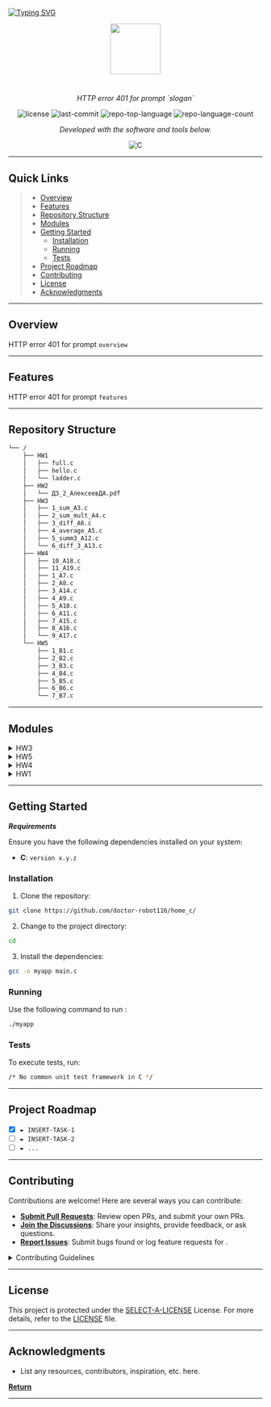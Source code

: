 [![Typing SVG](https://readme-typing-svg.herokuapp.com?color=%2336BCF7&lines=MIPT+IOT+engineer+student)](https://git.io/typing-svg)

<p align="center">
  <img src="https://cdn-icons-png.flaticon.com/512/6295/6295417.png" width="100" />
</p>
<p align="center">
    <h1 align="center"></h1>
</p>
<p align="center">
    <em>HTTP error 401 for prompt `slogan`</em>
</p>
<p align="center">
	<img src="https://img.shields.io/github/license/doctor-robot116/home_c?style=flat&color=0080ff" alt="license">
	<img src="https://img.shields.io/github/last-commit/doctor-robot116/home_c?style=flat&logo=git&logoColor=white&color=0080ff" alt="last-commit">
	<img src="https://img.shields.io/github/languages/top/doctor-robot116/home_c?style=flat&color=0080ff" alt="repo-top-language">
	<img src="https://img.shields.io/github/languages/count/doctor-robot116/home_c?style=flat&color=0080ff" alt="repo-language-count">
<p>
<p align="center">
		<em>Developed with the software and tools below.</em>
</p>
<p align="center">
	<img src="https://img.shields.io/badge/C-A8B9CC.svg?style=flat&logo=C&logoColor=black" alt="C">
</p>
<hr>

##  Quick Links

> - [ Overview](#-overview)
> - [ Features](#-features)
> - [ Repository Structure](#-repository-structure)
> - [ Modules](#-modules)
> - [ Getting Started](#-getting-started)
>   - [ Installation](#-installation)
>   - [ Running ](#-running-)
>   - [ Tests](#-tests)
> - [ Project Roadmap](#-project-roadmap)
> - [ Contributing](#-contributing)
> - [ License](#-license)
> - [ Acknowledgments](#-acknowledgments)

---

##  Overview

HTTP error 401 for prompt `overview`

---

##  Features

HTTP error 401 for prompt `features`

---

##  Repository Structure

```sh
└── /
    ├── HW1
    │   ├── full.c
    │   ├── hello.c
    │   └── ladder.c
    ├── HW2
    │   └── ДЗ_2_АлексеевДА.pdf
    ├── HW3
    │   ├── 1_sum_A3.c
    │   ├── 2_sum_mult_A4.c
    │   ├── 3_diff_A6.c
    │   ├── 4_average_A5.c
    │   ├── 5_summ3_A12.c
    │   └── 6_diff_3_A13.c
    ├── HW4
    │   ├── 10_A18.c
    │   ├── 11_A19.c
    │   ├── 1_A7.c
    │   ├── 2_A8.c
    │   ├── 3_A14.c
    │   ├── 4_A9.c
    │   ├── 5_A10.c
    │   ├── 6_A11.c
    │   ├── 7_A15.c
    │   ├── 8_A16.c
    │   └── 9_A17.c
    └── HW5
        ├── 1_B1.c
        ├── 2_B2.c
        ├── 3_B3.c
        ├── 4_B4.c
        ├── 5_B5.c
        ├── 6_B6.c
        └── 7_B7.c
```

---

##  Modules

<details closed><summary>HW3</summary>

| File                                                                                         | Summary                                         |
| ---                                                                                          | ---                                             |
| [5_summ3_A12.c](https://github.com/doctor-robot116/home_c/blob/master/HW3/5_summ3_A12.c)     | HTTP error 401 for prompt `HW3/5_summ3_A12.c`   |
| [6_diff_3_A13.c](https://github.com/doctor-robot116/home_c/blob/master/HW3/6_diff_3_A13.c)   | HTTP error 401 for prompt `HW3/6_diff_3_A13.c`  |
| [1_sum_A3.c](https://github.com/doctor-robot116/home_c/blob/master/HW3/1_sum_A3.c)           | HTTP error 401 for prompt `HW3/1_sum_A3.c`      |
| [4_average_A5.c](https://github.com/doctor-robot116/home_c/blob/master/HW3/4_average_A5.c)   | HTTP error 401 for prompt `HW3/4_average_A5.c`  |
| [2_sum_mult_A4.c](https://github.com/doctor-robot116/home_c/blob/master/HW3/2_sum_mult_A4.c) | HTTP error 401 for prompt `HW3/2_sum_mult_A4.c` |
| [3_diff_A6.c](https://github.com/doctor-robot116/home_c/blob/master/HW3/3_diff_A6.c)         | HTTP error 401 for prompt `HW3/3_diff_A6.c`     |

</details>

<details closed><summary>HW5</summary>

| File                                                                       | Summary                                |
| ---                                                                        | ---                                    |
| [3_B3.c](https://github.com/doctor-robot116/home_c/blob/master/HW5/3_B3.c) | HTTP error 401 for prompt `HW5/3_B3.c` |
| [6_B6.c](https://github.com/doctor-robot116/home_c/blob/master/HW5/6_B6.c) | HTTP error 401 for prompt `HW5/6_B6.c` |
| [2_B2.c](https://github.com/doctor-robot116/home_c/blob/master/HW5/2_B2.c) | HTTP error 401 for prompt `HW5/2_B2.c` |
| [1_B1.c](https://github.com/doctor-robot116/home_c/blob/master/HW5/1_B1.c) | HTTP error 401 for prompt `HW5/1_B1.c` |
| [4_B4.c](https://github.com/doctor-robot116/home_c/blob/master/HW5/4_B4.c) | HTTP error 401 for prompt `HW5/4_B4.c` |
| [7_B7.c](https://github.com/doctor-robot116/home_c/blob/master/HW5/7_B7.c) | HTTP error 401 for prompt `HW5/7_B7.c` |
| [5_B5.c](https://github.com/doctor-robot116/home_c/blob/master/HW5/5_B5.c) | HTTP error 401 for prompt `HW5/5_B5.c` |

</details>

<details closed><summary>HW4</summary>

| File                                                                           | Summary                                  |
| ---                                                                            | ---                                      |
| [1_A7.c](https://github.com/doctor-robot116/home_c/blob/master/HW4/1_A7.c)     | HTTP error 401 for prompt `HW4/1_A7.c`   |
| [10_A18.c](https://github.com/doctor-robot116/home_c/blob/master/HW4/10_A18.c) | HTTP error 401 for prompt `HW4/10_A18.c` |
| [9_A17.c](https://github.com/doctor-robot116/home_c/blob/master/HW4/9_A17.c)   | HTTP error 401 for prompt `HW4/9_A17.c`  |
| [2_A8.c](https://github.com/doctor-robot116/home_c/blob/master/HW4/2_A8.c)     | HTTP error 401 for prompt `HW4/2_A8.c`   |
| [8_A16.c](https://github.com/doctor-robot116/home_c/blob/master/HW4/8_A16.c)   | HTTP error 401 for prompt `HW4/8_A16.c`  |
| [5_A10.c](https://github.com/doctor-robot116/home_c/blob/master/HW4/5_A10.c)   | HTTP error 401 for prompt `HW4/5_A10.c`  |
| [3_A14.c](https://github.com/doctor-robot116/home_c/blob/master/HW4/3_A14.c)   | HTTP error 401 for prompt `HW4/3_A14.c`  |
| [6_A11.c](https://github.com/doctor-robot116/home_c/blob/master/HW4/6_A11.c)   | HTTP error 401 for prompt `HW4/6_A11.c`  |
| [7_A15.c](https://github.com/doctor-robot116/home_c/blob/master/HW4/7_A15.c)   | HTTP error 401 for prompt `HW4/7_A15.c`  |
| [11_A19.c](https://github.com/doctor-robot116/home_c/blob/master/HW4/11_A19.c) | HTTP error 401 for prompt `HW4/11_A19.c` |
| [4_A9.c](https://github.com/doctor-robot116/home_c/blob/master/HW4/4_A9.c)     | HTTP error 401 for prompt `HW4/4_A9.c`   |

</details>

<details closed><summary>HW1</summary>

| File                                                                           | Summary                                  |
| ---                                                                            | ---                                      |
| [ladder.c](https://github.com/doctor-robot116/home_c/blob/master/HW1/ladder.c) | HTTP error 401 for prompt `HW1/ladder.c` |
| [hello.c](https://github.com/doctor-robot116/home_c/blob/master/HW1/hello.c)   | HTTP error 401 for prompt `HW1/hello.c`  |
| [full.c](https://github.com/doctor-robot116/home_c/blob/master/HW1/full.c)     | HTTP error 401 for prompt `HW1/full.c`   |

</details>

---

##  Getting Started

***Requirements***

Ensure you have the following dependencies installed on your system:

* **C**: `version x.y.z`

###  Installation

1. Clone the  repository:

```sh
git clone https://github.com/doctor-robot116/home_c/
```

2. Change to the project directory:

```sh
cd 
```

3. Install the dependencies:

```sh
gcc -o myapp main.c
```

###  Running 

Use the following command to run :

```sh
./myapp
```

###  Tests

To execute tests, run:

```sh
/* No common unit test framework in C */
```

---

##  Project Roadmap

- [X] `► INSERT-TASK-1`
- [ ] `► INSERT-TASK-2`
- [ ] `► ...`

---

##  Contributing

Contributions are welcome! Here are several ways you can contribute:

- **[Submit Pull Requests](https://github.com/doctor-robot116/home_c/blob/main/CONTRIBUTING.md)**: Review open PRs, and submit your own PRs.
- **[Join the Discussions](https://github.com/doctor-robot116/home_c/discussions)**: Share your insights, provide feedback, or ask questions.
- **[Report Issues](https://github.com/doctor-robot116/home_c/issues)**: Submit bugs found or log feature requests for .

<details closed>
    <summary>Contributing Guidelines</summary>

1. **Fork the Repository**: Start by forking the project repository to your GitHub account.
2. **Clone Locally**: Clone the forked repository to your local machine using a Git client.
   ```sh
   git clone https://github.com/doctor-robot116/home_c/
   ```
3. **Create a New Branch**: Always work on a new branch, giving it a descriptive name.
   ```sh
   git checkout -b new-feature-x
   ```
4. **Make Your Changes**: Develop and test your changes locally.
5. **Commit Your Changes**: Commit with a clear message describing your updates.
   ```sh
   git commit -m 'Implemented new feature x.'
   ```
6. **Push to GitHub**: Push the changes to your forked repository.
   ```sh
   git push origin new-feature-x
   ```
7. **Submit a Pull Request**: Create a PR against the original project repository. Clearly describe the changes and their motivations.

Once your PR is reviewed and approved, it will be merged into the main branch.

</details>

---

##  License

This project is protected under the [SELECT-A-LICENSE](https://choosealicense.com/licenses) License. For more details, refer to the [LICENSE](https://choosealicense.com/licenses/) file.

---

##  Acknowledgments

- List any resources, contributors, inspiration, etc. here.

[**Return**](#-quick-links)

---
